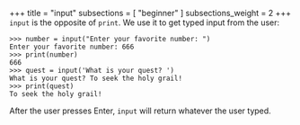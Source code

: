 +++
title = "input"
subsections = [ "beginner" ]
subsections_weight = 2
+++
`input` is the opposite of `print`. We use it to get typed input from the user:

	>>> number = input("Enter your favorite number: ")
	Enter your favorite number: 666
	>>> print(number)
	666
	>>> quest = input('What is your quest? ')
	What is your quest? To seek the holy grail!
	>>> print(quest)
	To seek the holy grail!

After the user presses Enter, `input` will return whatever the user typed.
